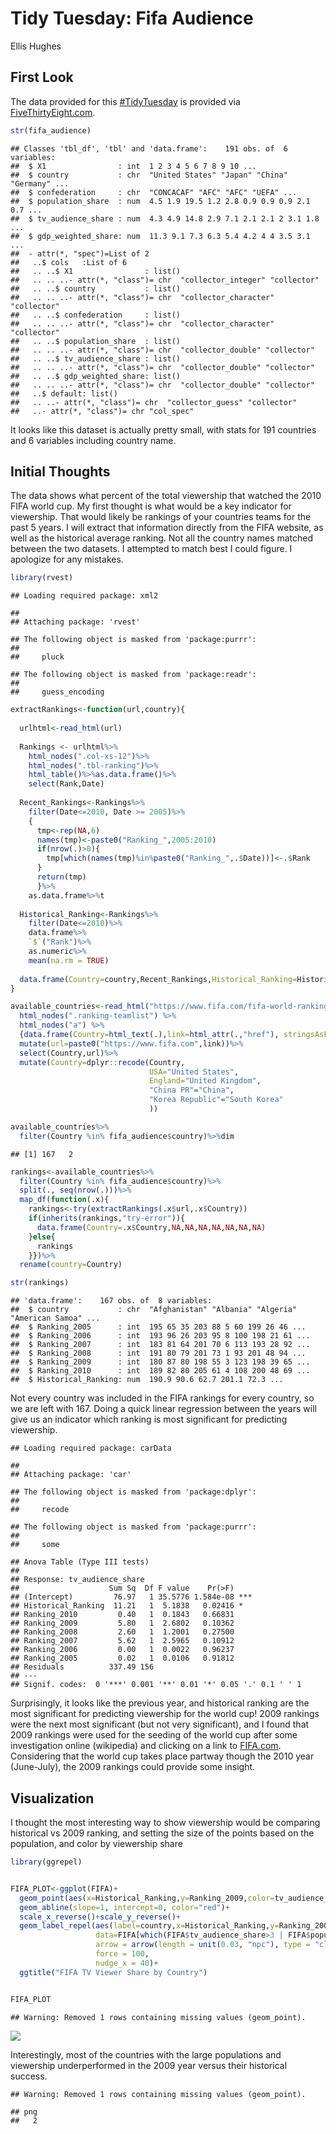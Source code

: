 Tidy Tuesday: Fifa Audience
================
Ellis Hughes

First Look
----------

The data provided for this [\#TidyTuesday](https://github.com/rfordatascience/tidytuesday) is provided via [FiveThirtyEight.com](https://fivethirtyeight.com/features/how-to-break-fifa/).

``` r
str(fifa_audience)
```

    ## Classes 'tbl_df', 'tbl' and 'data.frame':    191 obs. of  6 variables:
    ##  $ X1                : int  1 2 3 4 5 6 7 8 9 10 ...
    ##  $ country           : chr  "United States" "Japan" "China" "Germany" ...
    ##  $ confederation     : chr  "CONCACAF" "AFC" "AFC" "UEFA" ...
    ##  $ population_share  : num  4.5 1.9 19.5 1.2 2.8 0.9 0.9 0.9 2.1 0.7 ...
    ##  $ tv_audience_share : num  4.3 4.9 14.8 2.9 7.1 2.1 2.1 2 3.1 1.8 ...
    ##  $ gdp_weighted_share: num  11.3 9.1 7.3 6.3 5.4 4.2 4 4 3.5 3.1 ...
    ##  - attr(*, "spec")=List of 2
    ##   ..$ cols   :List of 6
    ##   .. ..$ X1                : list()
    ##   .. .. ..- attr(*, "class")= chr  "collector_integer" "collector"
    ##   .. ..$ country           : list()
    ##   .. .. ..- attr(*, "class")= chr  "collector_character" "collector"
    ##   .. ..$ confederation     : list()
    ##   .. .. ..- attr(*, "class")= chr  "collector_character" "collector"
    ##   .. ..$ population_share  : list()
    ##   .. .. ..- attr(*, "class")= chr  "collector_double" "collector"
    ##   .. ..$ tv_audience_share : list()
    ##   .. .. ..- attr(*, "class")= chr  "collector_double" "collector"
    ##   .. ..$ gdp_weighted_share: list()
    ##   .. .. ..- attr(*, "class")= chr  "collector_double" "collector"
    ##   ..$ default: list()
    ##   .. ..- attr(*, "class")= chr  "collector_guess" "collector"
    ##   ..- attr(*, "class")= chr "col_spec"

It looks like this dataset is actually pretty small, with stats for 191 countries and 6 variables including country name.

Initial Thoughts
----------------

The data shows what percent of the total viewership that watched the 2010 FIFA world cup. My first thought is what would be a key indicator for viewership. That would likely be rankings of your countries teams for the past 5 years. I will extract that information directly from the FIFA website, as well as the historical average ranking. Not all the country names matched between the two datasets. I attempted to match best I could figure. I apologize for any mistakes.

``` r
library(rvest)
```

    ## Loading required package: xml2

    ## 
    ## Attaching package: 'rvest'

    ## The following object is masked from 'package:purrr':
    ## 
    ##     pluck

    ## The following object is masked from 'package:readr':
    ## 
    ##     guess_encoding

``` r
extractRankings<-function(url,country){
  
  urlhtml<-read_html(url)
  
  Rankings <- urlhtml%>%
    html_nodes(".col-xs-12")%>%
    html_nodes(".tbl-ranking")%>%
    html_table()%>%as.data.frame()%>%
    select(Rank,Date)
  
  Recent_Rankings<-Rankings%>%
    filter(Date<=2010, Date >= 2005)%>%
    {
      tmp<-rep(NA,6)
      names(tmp)<-paste0("Ranking_",2005:2010)
      if(nrow(.)>0){
        tmp[which(names(tmp)%in%paste0("Ranking_",.$Date))]<-.$Rank
      }
      return(tmp)
      }%>%
    as.data.frame%>%t
  
  Historical_Ranking<-Rankings%>%
    filter(Date<=2010)%>%
    data.frame%>%
    `$`("Rank")%>%
    as.numeric%>%
    mean(na.rm = TRUE)
  
  data.frame(Country=country,Recent_Rankings,Historical_Ranking=Historical_Ranking)
}

available_countries<-read_html("https://www.fifa.com/fifa-world-ranking/associations/")%>%
  html_nodes(".ranking-teamlist") %>%
  html_nodes("a") %>%
  {data.frame(Country=html_text(.),link=html_attr(.,"href"), stringsAsFactors = FALSE)}%>%
  mutate(url=paste0("https://www.fifa.com",link))%>%
  select(Country,url)%>%
  mutate(Country=dplyr::recode(Country,
                               USA="United States",
                               England="United Kingdom",
                               "China PR"="China",
                               "Korea Republic"="South Korea"
                               ))

available_countries%>%
  filter(Country %in% fifa_audience$country)%>%dim
```

    ## [1] 167   2

``` r
rankings<-available_countries%>%
  filter(Country %in% fifa_audience$country)%>%
  split(., seq(nrow(.)))%>%
  map_df(function(.x){
    rankings<-try(extractRankings(.x$url,.x$Country))
    if(inherits(rankings,"try-error")){
      data.frame(Country=.x$Country,NA,NA,NA,NA,NA,NA,NA)
    }else{
      rankings
    }})%>%
  rename(country=Country)

str(rankings)
```

    ## 'data.frame':    167 obs. of  8 variables:
    ##  $ country           : chr  "Afghanistan" "Albania" "Algeria" "American Samoa" ...
    ##  $ Ranking_2005      : int  195 65 35 203 88 5 60 199 26 46 ...
    ##  $ Ranking_2006      : int  193 96 26 203 95 8 100 198 21 61 ...
    ##  $ Ranking_2007      : int  183 81 64 201 70 6 113 193 28 92 ...
    ##  $ Ranking_2008      : int  191 80 79 201 73 1 93 201 48 94 ...
    ##  $ Ranking_2009      : int  180 87 80 198 55 3 123 198 39 65 ...
    ##  $ Ranking_2010      : int  189 82 80 205 61 4 108 200 48 69 ...
    ##  $ Historical_Ranking: num  190.9 90.6 62.7 201.1 72.3 ...

Not every country was included in the FIFA rankings for every country, so we are left with 167. Doing a quick linear regression between the years will give us an indicator which ranking is most significant for predicting viewership.

    ## Loading required package: carData

    ## 
    ## Attaching package: 'car'

    ## The following object is masked from 'package:dplyr':
    ## 
    ##     recode

    ## The following object is masked from 'package:purrr':
    ## 
    ##     some

    ## Anova Table (Type III tests)
    ## 
    ## Response: tv_audience_share
    ##                    Sum Sq  Df F value    Pr(>F)    
    ## (Intercept)         76.97   1 35.5776 1.584e-08 ***
    ## Historical_Ranking  11.21   1  5.1838   0.02416 *  
    ## Ranking_2010         0.40   1  0.1843   0.66831    
    ## Ranking_2009         5.80   1  2.6802   0.10362    
    ## Ranking_2008         2.60   1  1.2001   0.27500    
    ## Ranking_2007         5.62   1  2.5965   0.10912    
    ## Ranking_2006         0.00   1  0.0022   0.96237    
    ## Ranking_2005         0.02   1  0.0106   0.91812    
    ## Residuals          337.49 156                      
    ## ---
    ## Signif. codes:  0 '***' 0.001 '**' 0.01 '*' 0.05 '.' 0.1 ' ' 1

Surprisingly, it looks like the previous year, and historical ranking are the most significant for predicting viewership for the world cup! 2009 rankings were the next most significant (but not very significant), and I found that 2009 rankings were used for the seeding of the world cup after some investigation online (wikipedia) and clicking on a link to [FIFA.com](https://web.archive.org/web/20111225043322/http://www.fifa.com/worldcup/archive/southafrica2010/finaldraw/news/newsid%3D1142262/). Considering that the world cup takes place partway though the 2010 year (June-July), the 2009 rankings could provide some insight.

Visualization
-------------

I thought the most interesting way to show viewership would be comparing historical vs 2009 ranking, and setting the size of the points based on the population, and color by viewership share

``` r
library(ggrepel)


FIFA_PLOT<-ggplot(FIFA)+
  geom_point(aes(x=Historical_Ranking,y=Ranking_2009,color=tv_audience_share,size=population_share))+
  geom_abline(slope=1, intercept=0, color="red")+
  scale_x_reverse()+scale_y_reverse()+
  geom_label_repel(aes(label=country,x=Historical_Ranking,y=Ranking_2009),
                   data=FIFA[which(FIFA$tv_audience_share>3 | FIFA$population_share>5),],
                   arrow = arrow(length = unit(0.03, "npc"), type = "closed", ends = "last"),
                   force = 100,
                   nudge_x = 40)+
  ggtitle("FIFA TV Viewer Share by Country")


FIFA_PLOT
```

    ## Warning: Removed 1 rows containing missing values (geom_point).

![](Fifa_Analysis_files/figure-markdown_github/visualization_1-1.png)

Interestingly, most of the countries with the large populations and viewership underperformed in the 2009 year versus their historical success.

    ## Warning: Removed 1 rows containing missing values (geom_point).

    ## png 
    ##   2
